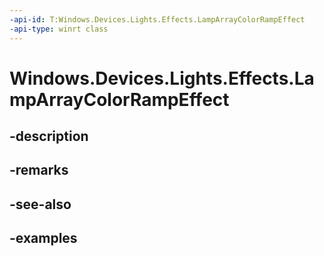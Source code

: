 ```yaml
---
-api-id: T:Windows.Devices.Lights.Effects.LampArrayColorRampEffect
-api-type: winrt class
---
```


<!-- Class syntax.
public class LampArrayColorRampEffect : ILampArrayEffect
-->

# Windows.Devices.Lights.Effects.LampArrayColorRampEffect

## -description

## -remarks

## -see-also

## -examples

